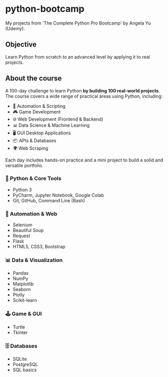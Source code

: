 # python-bootcamp
My projects from 'The Complete Python Pro Bootcamp' by Angela Yu (Udemy).

## Objective
Learn Python from scratch to an advanced level by applying it to real projects.

## About the course
A 100-day challenge to learn Python **by building 100 real-world projects**.
The course covers a wide range of practical areas using Python, including:

- 🧹 Automation & Scripting
- 🎮 Game Development
- 🌐 Web Development (Frontend & Backend)
- 📊 Data Science & Machine Learning
- 🖥 GUI Desktop Applications
- 📦 APIs & Databases
- 🌍 Web Scraping

Each day includes hands-on practice and a mini project to build a solid and versatile portfolio.

### 🐍 Python & Core Tools
- Python 3
- PyCharm, Jupyter Notebook, Google Colab
- Git, GitHub, Command Line (Bash)

### 🔧 Automation & Web
- Selenium
- Beautiful Soup
- Request
- Flask
- HTML5, CSS3, Bootstrap

### 📊 Data & Visualization
- Pandas
- NumPy
- Matplotlib
- Seaborn
- Plotly
- Scikit-learn

### 🕹 Game & GUI
- Turtle
- Tkinter

### 🗄 Databases
- SQLite
- PostgreSQL
- SQL basics
